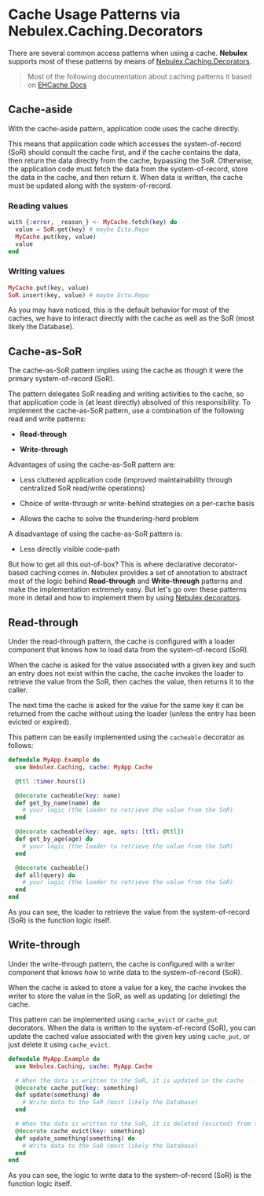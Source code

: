 # Cache Usage Patterns via Nebulex.Caching.Decorators

There are several common access patterns when using a cache. **Nebulex**
supports most of these patterns by means of
[Nebulex.Caching.Decorators][nbx_caching].

[nbx_caching]: http://hexdocs.pm/nebulex/Nebulex.Caching.Decorators.html

> Most of the following documentation about caching patterns it based on
  [EHCache Docs][EHCache]

[EHCache]: https://github.com/ehcache/ehcache3/blob/master/docs/src/docs/asciidoc/user/caching-patterns.adoc

## Cache-aside

With the cache-aside pattern, application code uses the cache directly.

This means that application code which accesses the system-of-record (SoR)
should consult the cache first, and if the cache contains the data, then return
the data directly from the cache, bypassing the SoR. Otherwise, the application
code must fetch the data from the system-of-record, store the data in the cache,
and then return it. When data is written, the cache must be updated along with
the system-of-record.

### Reading values

```elixir
with {:error, _reason_} <- MyCache.fetch(key) do
  value = SoR.get(key) # maybe Ecto.Repo
  MyCache.put(key, value)
  value
end
```

### Writing values

```elixir
MyCache.put(key, value)
SoR.insert(key, value) # maybe Ecto.Repo
```

As you may have noticed, this is the default behavior for most of the caches,
we have to interact directly with the cache as well as the SoR (most likely the
Database).

## Cache-as-SoR

The cache-as-SoR pattern implies using the cache as though it were the
primary system-of-record (SoR).

The pattern delegates SoR reading and writing activities to the cache, so that
application code is (at least directly) absolved of this responsibility.
To implement the cache-as-SoR pattern, use a combination of the following
read and write patterns:

 * **Read-through**

 * **Write-through**

Advantages of using the cache-as-SoR pattern are:

 * Less cluttered application code (improved maintainability through centralized
   SoR read/write operations)

 * Choice of write-through or write-behind strategies on a per-cache basis

 * Allows the cache to solve the thundering-herd problem

A disadvantage of using the cache-as-SoR pattern is:

 * Less directly visible code-path

But how to get all this out-of-box? This is where declarative decorator-based
caching comes in. Nebulex provides a set of annotation to abstract most of the
logic behind **Read-through** and **Write-through** patterns and make the
implementation extremely easy. But let's go over these patterns more in detail
and how to implement them by using [Nebulex decorators][nbx_caching].

## Read-through

Under the read-through pattern, the cache is configured with a loader component
that knows how to load data from the system-of-record (SoR).

When the cache is asked for the value associated with a given key and such an
entry does not exist within the cache, the cache invokes the loader to retrieve
the value from the SoR, then caches the value, then returns it to the caller.

The next time the cache is asked for the value for the same key it can be
returned from the cache without using the loader (unless the entry has been
evicted or expired).

This pattern can be easily implemented using the `cacheable` decorator
as follows:

```elixir
defmodule MyApp.Example do
  use Nebulex.Caching, cache: MyApp.Cache

  @ttl :timer.hours(1)

  @decorate cacheable(key: name)
  def get_by_name(name) do
    # your logic (the loader to retrieve the value from the SoR)
  end

  @decorate cacheable(key: age, opts: [ttl: @ttl])
  def get_by_age(age) do
    # your logic (the loader to retrieve the value from the SoR)
  end

  @decorate cacheable()
  def all(query) do
    # your logic (the loader to retrieve the value from the SoR)
  end
end
```

As you can see, the loader to retrieve the value from the system-of-record (SoR)
is the function logic itself.

## Write-through

Under the write-through pattern, the cache is configured with a writer component
that knows how to write data to the system-of-record (SoR).

When the cache is asked to store a value for a key, the cache invokes the writer
to store the value in the SoR, as well as updating (or deleting) the cache.

This pattern can be implemented using `cache_evict` or `cache_put` decorators.
When the data is written to the system-of-record (SoR), you can update the
cached value associated with the given key using `cache_put`, or just delete
it using `cache_evict`.

```elixir
defmodule MyApp.Example do
  use Nebulex.Caching, cache: MyApp.Cache

  # When the data is written to the SoR, it is updated in the cache
  @decorate cache_put(key: something)
  def update(something) do
    # Write data to the SoR (most likely the Database)
  end

  # When the data is written to the SoR, it is deleted (evicted) from the cache
  @decorate cache_evict(key: something)
  def update_something(something) do
    # Write data to the SoR (most likely the Database)
  end
end
```

As you can see, the logic to write data to the system-of-record (SoR) is the
function logic itself.
